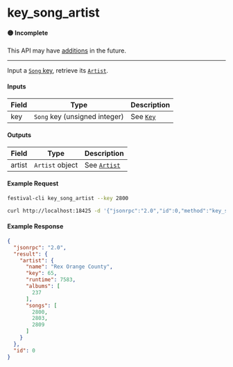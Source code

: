 # key_song_artist

#### 🟡 Incomplete
This API may have [additions](/api-stability/marker.md) in the future.

---

Input a [`Song` key](/common-objects/key.dm), retrieve its [`Artist`](/common-objects/artist.md).

#### Inputs

| Field | Type                                           | Description |
|-------|------------------------------------------------|-------------|
| key   | `Song` key (unsigned integer)                | See [`Key`](/common-objects/key.md)

#### Outputs

| Field  | Type            | Description |
|--------|-----------------|-------------|
| artist | `Artist` object | See [`Artist`](/common-objects/artist.md)

#### Example Request
```bash
festival-cli key_song_artist --key 2800
```
```bash
curl http://localhost:18425 -d '{"jsonrpc":"2.0","id":0,"method":"key_song_artist","params":{"key":2800}}'
```

#### Example Response
```json
{
  "jsonrpc": "2.0",
  "result": {
    "artist": {
      "name": "Rex Orange County",
      "key": 65,
      "runtime": 7583,
      "albums": [
        237
      ],
      "songs": [
        2800,
        2803,
        2809
      ]
    }
  },
  "id": 0
}
```
